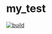 # my_test

[![build](https://github.com/hayatoito/my_test/workflows/build/badge.svg)](https://github.com/hayatoito/my_test/actions)
